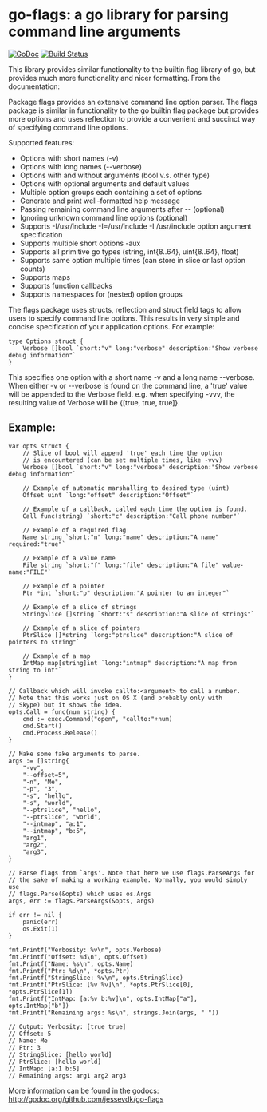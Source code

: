 go-flags: a go library for parsing command line arguments
=========================================================

[![GoDoc](https://godoc.org/github.com/jessevdk/go-flags?status.png)](https://godoc.org/github.com/jessevdk/go-flags) [![Build Status](https://travis-ci.org/jessevdk/go-flags.svg?branch=master)](https://travis-ci.org/jessevdk/go-flags)

This library provides similar functionality to the builtin flag library of
go, but provides much more functionality and nicer formatting. From the
documentation:

Package flags provides an extensive command line option parser.
The flags package is similar in functionality to the go builtin flag package
but provides more options and uses reflection to provide a convenient and
succinct way of specifying command line options.

Supported features:
* Options with short names (-v)
* Options with long names (--verbose)
* Options with and without arguments (bool v.s. other type)
* Options with optional arguments and default values
* Multiple option groups each containing a set of options
* Generate and print well-formatted help message
* Passing remaining command line arguments after -- (optional)
* Ignoring unknown command line options (optional)
* Supports -I/usr/include -I=/usr/include -I /usr/include option argument specification
* Supports multiple short options -aux
* Supports all primitive go types (string, int{8..64}, uint{8..64}, float)
* Supports same option multiple times (can store in slice or last option counts)
* Supports maps
* Supports function callbacks
* Supports namespaces for (nested) option groups

The flags package uses structs, reflection and struct field tags
to allow users to specify command line options. This results in very simple
and concise specification of your application options. For example:

    type Options struct {
        Verbose []bool `short:"v" long:"verbose" description:"Show verbose debug information"`
    }

This specifies one option with a short name -v and a long name --verbose.
When either -v or --verbose is found on the command line, a 'true' value
will be appended to the Verbose field. e.g. when specifying -vvv, the
resulting value of Verbose will be {[true, true, true]}.

Example:
--------
	var opts struct {
		// Slice of bool will append 'true' each time the option
		// is encountered (can be set multiple times, like -vvv)
		Verbose []bool `short:"v" long:"verbose" description:"Show verbose debug information"`

		// Example of automatic marshalling to desired type (uint)
		Offset uint `long:"offset" description:"Offset"`

		// Example of a callback, called each time the option is found.
		Call func(string) `short:"c" description:"Call phone number"`

		// Example of a required flag
		Name string `short:"n" long:"name" description:"A name" required:"true"`

		// Example of a value name
		File string `short:"f" long:"file" description:"A file" value-name:"FILE"`

		// Example of a pointer
		Ptr *int `short:"p" description:"A pointer to an integer"`

		// Example of a slice of strings
		StringSlice []string `short:"s" description:"A slice of strings"`

		// Example of a slice of pointers
		PtrSlice []*string `long:"ptrslice" description:"A slice of pointers to string"`

		// Example of a map
		IntMap map[string]int `long:"intmap" description:"A map from string to int"`
	}

	// Callback which will invoke callto:<argument> to call a number.
	// Note that this works just on OS X (and probably only with
	// Skype) but it shows the idea.
	opts.Call = func(num string) {
		cmd := exec.Command("open", "callto:"+num)
		cmd.Start()
		cmd.Process.Release()
	}

	// Make some fake arguments to parse.
	args := []string{
		"-vv",
		"--offset=5",
		"-n", "Me",
		"-p", "3",
		"-s", "hello",
		"-s", "world",
		"--ptrslice", "hello",
		"--ptrslice", "world",
		"--intmap", "a:1",
		"--intmap", "b:5",
		"arg1",
		"arg2",
		"arg3",
	}

	// Parse flags from `args'. Note that here we use flags.ParseArgs for
	// the sake of making a working example. Normally, you would simply use
	// flags.Parse(&opts) which uses os.Args
	args, err := flags.ParseArgs(&opts, args)

	if err != nil {
		panic(err)
		os.Exit(1)
	}

	fmt.Printf("Verbosity: %v\n", opts.Verbose)
	fmt.Printf("Offset: %d\n", opts.Offset)
	fmt.Printf("Name: %s\n", opts.Name)
	fmt.Printf("Ptr: %d\n", *opts.Ptr)
	fmt.Printf("StringSlice: %v\n", opts.StringSlice)
	fmt.Printf("PtrSlice: [%v %v]\n", *opts.PtrSlice[0], *opts.PtrSlice[1])
	fmt.Printf("IntMap: [a:%v b:%v]\n", opts.IntMap["a"], opts.IntMap["b"])
	fmt.Printf("Remaining args: %s\n", strings.Join(args, " "))

	// Output: Verbosity: [true true]
	// Offset: 5
	// Name: Me
	// Ptr: 3
	// StringSlice: [hello world]
	// PtrSlice: [hello world]
	// IntMap: [a:1 b:5]
	// Remaining args: arg1 arg2 arg3

More information can be found in the godocs: <http://godoc.org/github.com/jessevdk/go-flags>
